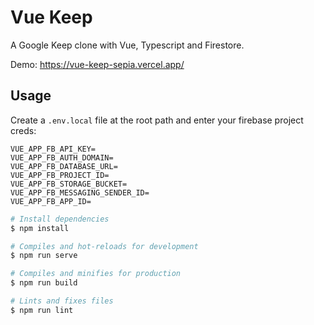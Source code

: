 # Vue Keep

A Google Keep clone with Vue, Typescript and Firestore.

Demo: https://vue-keep-sepia.vercel.app/

## Usage

Create a `.env.local` file at the root path and enter your firebase project creds:

```
VUE_APP_FB_API_KEY=
VUE_APP_FB_AUTH_DOMAIN=
VUE_APP_FB_DATABASE_URL=
VUE_APP_FB_PROJECT_ID=
VUE_APP_FB_STORAGE_BUCKET=
VUE_APP_FB_MESSAGING_SENDER_ID=
VUE_APP_FB_APP_ID=
```

```bash
# Install dependencies
$ npm install

# Compiles and hot-reloads for development
$ npm run serve

# Compiles and minifies for production
$ npm run build

# Lints and fixes files
$ npm run lint
```
